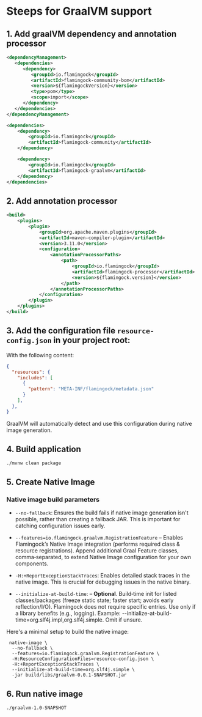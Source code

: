 # Steeps for GraalVM support

## 1. Add graalVM dependency and annotation processor
```xml
<dependencyManagement>
   <dependencies>
      <dependency>
         <groupId>io.flamingock</groupId>
         <artifactId>flamingock-community-bom</artifactId>
         <version>${flamingockVersion}</version>
         <type>pom</type>
         <scope>import</scope>
      </dependency>
   </dependencies>
</dependencyManagement>

<dependencies>
    <dependency>
        <groupId>io.flamingock</groupId>
        <artifactId>flamingock-community</artifactId>
    </dependency>

    <dependency>
        <groupId>io.flamingock</groupId>
        <artifactId>flamingock-graalvm</artifactId>
    </dependency>
</dependencies>

```

## 2. Add annotation processor
```xml
<build>
    <plugins>
        <plugin>
            <groupId>org.apache.maven.plugins</groupId>
            <artifactId>maven-compiler-plugin</artifactId>
            <version>3.11.0</version>
            <configuration>
                <annotationProcessorPaths>
                    <path>
                        <groupId>io.flamingock</groupId>
                        <artifactId>flamingock-processor</artifactId>
                        <version>${flamingock.version}</version>
                    </path>
                </annotationProcessorPaths>
            </configuration>
        </plugin>
    </plugins>
</build>
```

## 3. Add the configuration file `resource-config.json` in your project root:
   With the following content:
```json
{
  "resources": {
    "includes": [
      {
        "pattern": "META-INF/flamingock/metadata.json"
      }
    ],
  },
}
```
GraalVM will automatically detect and use this configuration during native image generation.

## 4. Build application
```shell
./mvnw clean package
```

## 5. Create Native Image

### Native image build parameters
- `--no-fallback`: Ensures the build fails if native image generation isn't possible, rather than creating a fallback JAR. This is important for catching configuration issues early.

- `--features=io.flamingock.graalvm.RegistrationFeature` – Enables Flamingock’s Native Image integration (performs required class & resource registrations). Append additional Graal Feature classes, comma‑separated, to extend Native Image configuration for your own components.

- `-H:+ReportExceptionStackTraces`: Enables detailed stack traces in the native image. This is crucial for debugging issues in the native binary.

- `--initialize-at-build-time`: – **Optional**. Build‑time init for listed classes/packages (freeze static state; faster start; avoids early reflection/I/O). Flamingock does not require specific entries. Use only if a library benefits (e.g., logging). Example: --initialize-at-build-time=org.slf4j.impl,org.slf4j.simple. Omit if unsure.

Here's a minimal setup to build the native image:

```shell
 native-image \
  --no-fallback \
  --features=io.flamingock.graalvm.RegistrationFeature \
  -H:ResourceConfigurationFiles=resource-config.json \
  -H:+ReportExceptionStackTraces \
  --initialize-at-build-time=org.slf4j.simple \
  -jar build/libs/graalvm-0.0.1-SNAPSHOT.jar
```

## 6. Run native image
```shell
./graalvm-1.0-SNAPSHOT
```

